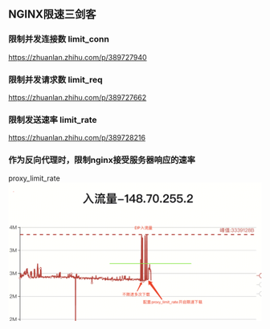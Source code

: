 

## NGINX限速三剑客
### 限制并发连接数 limit_conn
https://zhuanlan.zhihu.com/p/389727940

### 限制并发请求数 limit_req
https://zhuanlan.zhihu.com/p/389727662

###  限制发送速率 limit_rate
https://zhuanlan.zhihu.com/p/389728216

### 作为反向代理时，限制nginx接受服务器响应的速率 
proxy_limit_rate
![alt text](image-3.png)